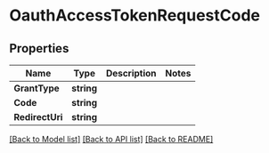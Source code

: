 # OauthAccessTokenRequestCode

## Properties

Name | Type | Description | Notes
------------ | ------------- | ------------- | -------------
**GrantType** | **string** |  | 
**Code** | **string** |  | 
**RedirectUri** | **string** |  | 

[[Back to Model list]](../README.md#documentation-for-models) [[Back to API list]](../README.md#documentation-for-api-endpoints) [[Back to README]](../README.md)


